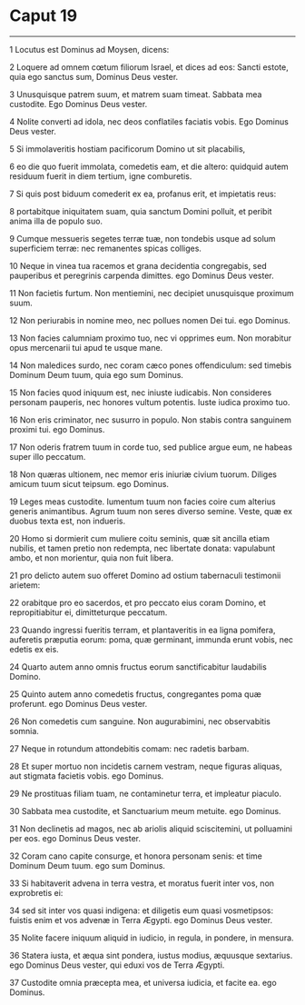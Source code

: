 # Caput 19

***

1 Locutus est Dominus ad Moysen, dicens:

2 Loquere ad omnem cœtum filiorum Israel, et dices ad eos: Sancti estote, quia ego sanctus sum, Dominus Deus vester.

3 Unusquisque patrem suum, et matrem suam timeat. Sabbata mea custodite. Ego Dominus Deus vester.

4 Nolite converti ad idola, nec deos conflatiles faciatis vobis. Ego Dominus Deus vester.

5 Si immolaveritis hostiam pacificorum Domino ut sit placabilis,

6 eo die quo fuerit immolata, comedetis eam, et die altero: quidquid autem residuum fuerit in diem tertium, igne comburetis.

7 Si quis post biduum comederit ex ea, profanus erit, et impietatis reus:

8 portabitque iniquitatem suam, quia sanctum Domini polluit, et peribit anima illa de populo suo.

9 Cumque messueris segetes terræ tuæ, non tondebis usque ad solum superficiem terræ: nec remanentes spicas colliges.

10 Neque in vinea tua racemos et grana decidentia congregabis, sed pauperibus et peregrinis carpenda dimittes. ego Dominus Deus vester.

11 Non facietis furtum. Non mentiemini, nec decipiet unusquisque proximum suum.

12 Non periurabis in nomine meo, nec pollues nomen Dei tui. ego Dominus.

13 Non facies calumniam proximo tuo, nec vi opprimes eum. Non morabitur opus mercenarii tui apud te usque mane.

14 Non maledices surdo, nec coram cæco pones offendiculum: sed timebis Dominum Deum tuum, quia ego sum Dominus.

15 Non facies quod iniquum est, nec iniuste iudicabis. Non consideres personam pauperis, nec honores vultum potentis. Iuste iudica proximo tuo.

16 Non eris criminator, nec susurro in populo. Non stabis contra sanguinem proximi tui. ego Dominus.

17 Non oderis fratrem tuum in corde tuo, sed publice argue eum, ne habeas super illo peccatum.

18 Non quæras ultionem, nec memor eris iniuriæ civium tuorum. Diliges amicum tuum sicut teipsum. ego Dominus.

19 Leges meas custodite. Iumentum tuum non facies coire cum alterius generis animantibus. Agrum tuum non seres diverso semine. Veste, quæ ex duobus texta est, non indueris.

20 Homo si dormierit cum muliere coitu seminis, quæ sit ancilla etiam nubilis, et tamen pretio non redempta, nec libertate donata: vapulabunt ambo, et non morientur, quia non fuit libera.

21 pro delicto autem suo offeret Domino ad ostium tabernaculi testimonii arietem:

22 orabitque pro eo sacerdos, et pro peccato eius coram Domino, et repropitiabitur ei, dimitteturque peccatum.

23 Quando ingressi fueritis terram, et plantaveritis in ea ligna pomifera, auferetis præputia eorum: poma, quæ germinant, immunda erunt vobis, nec edetis ex eis.

24 Quarto autem anno omnis fructus eorum sanctificabitur laudabilis Domino.

25 Quinto autem anno comedetis fructus, congregantes poma quæ proferunt. ego Dominus Deus vester.

26 Non comedetis cum sanguine. Non augurabimini, nec observabitis somnia.

27 Neque in rotundum attondebitis comam: nec radetis barbam.

28 Et super mortuo non incidetis carnem vestram, neque figuras aliquas, aut stigmata facietis vobis. ego Dominus.

29 Ne prostituas filiam tuam, ne contaminetur terra, et impleatur piaculo.

30 Sabbata mea custodite, et Sanctuarium meum metuite. ego Dominus.

31 Non declinetis ad magos, nec ab ariolis aliquid sciscitemini, ut polluamini per eos. ego Dominus Deus vester.

32 Coram cano capite consurge, et honora personam senis: et time Dominum Deum tuum. ego sum Dominus.

33 Si habitaverit advena in terra vestra, et moratus fuerit inter vos, non exprobretis ei:

34 sed sit inter vos quasi indigena: et diligetis eum quasi vosmetipsos: fuistis enim et vos advenæ in Terra Ægypti. ego Dominus Deus vester.

35 Nolite facere iniquum aliquid in iudicio, in regula, in pondere, in mensura.

36 Statera iusta, et æqua sint pondera, iustus modius, æquusque sextarius. ego Dominus Deus vester, qui eduxi vos de Terra Ægypti.

37 Custodite omnia præcepta mea, et universa iudicia, et facite ea. ego Dominus.

